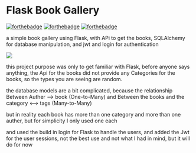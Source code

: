# Flask Book Gallery
[![forthebadge](https://forthebadge.com/images/badges/made-with-python.svg)](https://forthebadge.com) [![forthebadge](https://forthebadge.com/images/badges/built-with-love.svg)](https://forthebadge.com) [![forthebadge](https://forthebadge.com/images/badges/powered-by-electricity.svg)](https://forthebadge.com)

a simple book gallery using Flask, with APi to get the books, SQLAlchemy for database manipulation, and jwt and login for authentication

![](https://i.imgur.com/pzTkcqj.png)

this project purpose was only to get familiar with Flask, before anyone says anything, the Api for the books
did not provide any Categories for the books, so the types you are seeing are random.

the database models are a bit complicated, because the relationship Between Auther --> book (One-to-Many)
and Between the books and the category <--> tags (Many-to-Many)

but in reality each book has more than one category and more than one auther, but for simplicity I only used one each 

and used the build in login for Flask to handle the users, and added the Jwt for the user sessions, not the best use
and not what I had in mind, but it will do for now